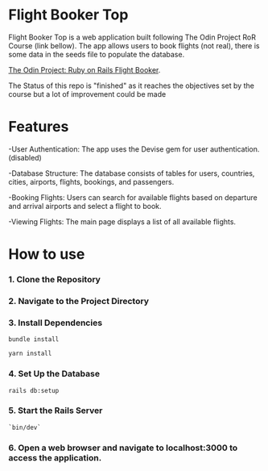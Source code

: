 # Flight Booker Top

Flight Booker Top is a web application  built following The Odin Project RoR Course (link bellow). The app allows users to book flights (not real), there is some data in the seeds file to
populate the database.

[The Odin Project: Ruby on Rails Flight Booker](https://www.theodinproject.com/lessons/ruby-on-rails-flight-booker). 

The Status of this repo is "finished" as it reaches the objectives set by the course but a lot of improvement could be made


# Features 

-User Authentication: The app uses the Devise gem for user authentication. (disabled)

-Database Structure: The database consists of tables for users, countries, cities, airports, flights, bookings, and passengers.

-Booking Flights: Users can search for available flights based on departure and arrival airports and select a flight to book.

-Viewing Flights: The main page displays a list of all available flights.


# How to use

### 1. Clone the Repository
### 2. Navigate to the Project Directory
### 3. Install Dependencies
  `bundle install`
  
  `yarn install`
  
### 4. Set Up the Database
   `rails db:setup`
### 5. Start the Rails Server
    `bin/dev`

### 6. Open a web browser and navigate to localhost:3000 to access the application.
